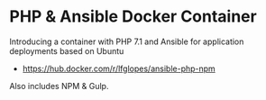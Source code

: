 # PHP & Ansible Docker Container

Introducing a container with PHP 7.1 and Ansible for application deployments based on Ubuntu

* https://hub.docker.com/r/lfglopes/ansible-php-npm

Also includes NPM & Gulp.